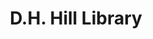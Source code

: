 ---
categories:
- '1950'
- '1970'
- '1990'
events:
- audio_id: null
  building: D.H. Hill Library
  categories: dh-hill-library
  description: The first Pan-Afrikan Festival began and continued until April 2 that
    year. The festival featured lectures by C. T. Vivian and other speakers, as well
    as musical performances.   This has been an annual event since then.
  event_decade: '1970'
  event_id: '12'
  excerpt: The first Pan-Afrikan Festival began and continued until April 2 that year.
    The festival featured lectures by C. T. Vivian and other speakers, as well as
    musical performances.   This has been an annual event since then.
  iiif_crop: null
  image id (orig): ua023_025-002-bx0004-003-007
  image_caption: null
  image_id: ua023_025-002-bx0004-003-007
  image_type: null
  redirect_from: null
  start_date: 01/01/1972
  title: Pan-Afrikan Festival
  year: '1972'
- audio_id: null
  building: D.H. Hill Library
  categories: dh-hill-library
  description: The Collection Management Department was established, with Margaret
    Hunt as its first head. Hunt had been one of the first African-American librarians
    hired during the 1970s.
  event_decade: '1990'
  event_id: '28'
  excerpt: The Collection Management Department was established, with Margaret Hunt
    as its first head. Hunt had been one of the first African-American librarians
    hired during the 1970s.
  iiif_crop: null
  image id (orig): '0003311'
  image_caption: null
  image_id: '0003311'
  image_type: null
  redirect_from: null
  start_date: 01/01/1990
  title: Collection Management Department established
  year: '1990'
- audio_id: null
  building: D.H. Hill Library
  categories: dh-hill-library
  description: William V. Frazier was hired as the first African-American in a professional
    librarian position.
  event_decade: '1970'
  event_id: '77'
  excerpt: William V. Frazier was hired as the first African-American in a professional
    librarian position.
  iiif_crop: null
  image id (orig): 0003309
  image_caption: null
  image_id: 0003309
  image_type: null
  redirect_from: /events/23/index.html
  start_date: 01/01/1970
  title: First African-American Librarian
  year: '1970'
- audio_id: sa-rwb-010
  building: D.H. Hill Library
  categories: dh-hill-library
  description: Eric Moore became the first African American Student Senate President.
  event_decade: '1970'
  event_id: '79'
  excerpt: Eric Moore became the first African American Student Senate President.
  iiif_crop: null
  image id (orig): 0004840
  image_caption: null
  image_id: 0004840
  image_type: null
  redirect_from: /events/21/index.html
  start_date: 01/01/1970
  title: First African-American Student Senate President
  year: '1970'
- audio_id: sa-rwb-006
  building: D.H. Hill Library
  categories: d.h.-hill-library
  description: Edward Walker was hired as a mail clerk, becoming the first full-time
    African-American staff member of the library.
  event_decade: '1950'
  event_id: '89'
  excerpt: Edward Walker was hired as a mail clerk, becoming the first full-time African-American
    staff member of the library.
  iiif_crop: null
  image id (orig): '0003271'
  image_caption: null
  image_id: '0003271'
  image_type: null
  redirect_from: /events/9/index.html
  start_date: 01/01/1953
  title: First Full-Time African-American Library Staff Member
  year: '1953'
lat: '35.787601'
layout: post
lng: '-78.669998'
order: 34
permalink: places/dh-hill-library/
place: dh-hill-library
title: D.H. Hill Library

---